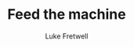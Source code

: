 ---
title: Feed the machine
description: "Government is a system of information and services. Each of these contain many points of data. Properly structuring, standardizing and syndicating this data intelligently optimizes the administrative work of government and streamlines access and delivery of public information and services."
author: 
 - Luke Fretwell
img-feat: 
icon: fa-solid fa-robot
#intro: true
chapters: true
section: Implementation
section-order: 
#about: true
feedback: true
feedback-link: https://docs.google.com/document/d/15udoNa9pLaOwEiyMMpnHUo9CxtKjUcMV2c2OgnkQ0h8/edit?usp=sharing
#launched: true
---